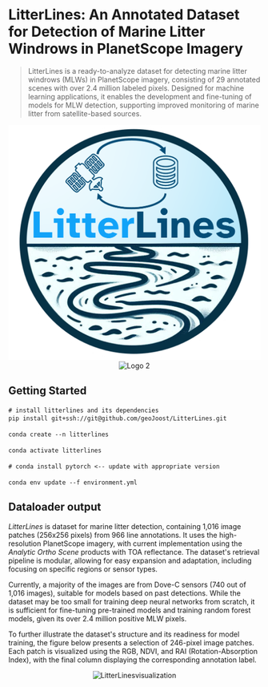 # LitterLines: An Annotated Dataset for Detection of Marine Litter Windrows in PlanetScope Imagery

<!-- let's add those when they are ready
[[`paper`](google.com)][[`demo`](google.com)][[`dataset`](google.com)]
-->

> LitterLines is a ready-to-analyze dataset for detecting marine litter windrows (MLWs) in PlanetScope imagery, consisting of 29 annotated scenes with over 2.4 million labeled pixels. Designed for machine learning applications, it enables the development and fine-tuning of models for MLW detection, supporting improved monitoring of marine litter from satellite-based sources. 

<p align="center">
  <img src="./doc/figures/litterlines_logo.png" alt="Logo 1" width="550">
  <img src="./doc/figures/overview_withMLW.png" alt="Logo 2" width="730">
</p>



## Getting Started

```
# install litterlines and its dependencies
pip install git+ssh://git@github.com/geoJoost/LitterLines.git

conda create --n litterlines

conda activate litterlines

# conda install pytorch <-- update with appropriate version 

conda env update --f environment.yml
```

## Dataloader output
*LitterLines* is dataset for marine litter detection, containing 1,016 image patches (256x256 pixels) from 966 line annotations. It uses the high-resolution PlanetScope imagery, with current implementation using the *Analytic Ortho Scene* products with TOA reflectance. The dataset's retrieval pipeline is modular, allowing for easy expansion and adaptation, including focusing on specific regions or sensor types.

Currently, a majority of the images are from Dove-C sensors (740 out of 1,016 images), suitable for models based on past detections. While the dataset may be too small for training deep neural networks from scratch, it is sufficient for fine-tuning pre-trained models and training random forest models, given its over 2.4 million positive MLW pixels.

To further illustrate the dataset's structure and its readiness for model training, the figure below presents a selection of 246-pixel image patches. Each patch is visualized using the RGB, NDVI, and RAI (Rotation-Absorption Index), with the final column displaying the corresponding annotation label.

<p align="center">
  <img src="./doc/figures/litterlines_patches.png" alt="LitterLinesvisualization" width="500">
</p>
